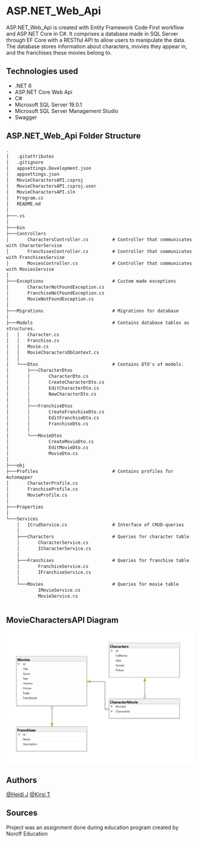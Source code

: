 # ASP.NET_Web_Api

ASP.NET_Web_Api is created with Entity Framework Code First workflow and ASP.NET Core in C#. It comprises a database made in SQL Server through EF Core
with a RESTful API to allow users to manipulate the data. The database stores information about characters, movies
they appear in, and the franchises these movies belong to. 

## Technologies used

* .NET 6
* ASP.NET Core Web Api
* C#
* Microsoft SQL Server 19.0.1
* Microsoft SQL Server Management Studio
* Swagger

## ASP.NET_Web_Api Folder Structure
```
.
│   .gitattributes
│   .gitignore
│   appsettings.Development.json
│   appsettings.json
│   MovieCharactersAPI.csproj
│   MovieCharactersAPI.csproj.user
│   MovieCharactersAPI.sln
│   Program.cs
│   README.md
│
├───.vs
│
├───bin
├───Controllers
│       CharactersController.cs         # Controller that communicates with CharacterServise
│       FranchisesController.cs         # Controller that communicates with FranchisesServise
│       MoviesController.cs             # Controller that communicates with MoviesServise
│
├───Exceptions                          # Custom made exceptions
│       CharacterNotFoundException.cs
│       FranchiseNotFoundException.cs
│       MovieNotFoundException.cs
│
├───Migrations                          # Migrations for database
│
├───Models                              # Contains database tables as structures.
│   │   Character.cs
│   │   Franchise.cs
│   │   Movie.cs
│   │   MovieCharactersDbContext.cs
│   │
│   └───Dtos                            # Contains DTO's of models.
│       ├───CharacterDtos
│       │       CharacterDto.cs
│       │       CreateCharacterDto.cs
│       │       EditCharacterDto.cs
│       │       NewCharacterDto.cs
│       │
│       ├───FranchiseDtos
│       │       CreateFranchiseDto.cs
│       │       EditFranchiseDto.cs
│       │       FranchiseDto.cs
│       │
│       └───MovieDtos
│               CreateMovieDto.cs
│               EditMovieDto.cs
│               MovieDto.cs
│
├───obj
├───Profiles                            # Contains profiles for Automapper
│       CharacterProfile.cs
│       FranchiseProfile.cs
│       MovieProfile.cs
│
├───Properties
│
└───Services
    │   ICrudService.cs                 # Interface of CRUD-queries
    │
    ├───Characters                      # Queries for character table
    │       CharacterService.cs
    │       ICharacterService.cs
    │
    ├───Franchises                      # Queries for franchise table
    │       FranchiceService.cs
    │       IFranchiseService.cs
    │
    └───Movies                          # Queries for movie table
            IMovieService.cs
            MovieService.cs
        
```

## MovieCharactersAPI Diagram
![MovieCharactersDb diagram](/MovieCharactersDbDiagram.PNG)



## Authors
[@Heidi J](https://github.com/HeidiJoensuu)
[@Kirsi T](https://github.com/KipaTa)

## Sources
Project was an assignment done during education program created by Noroff Education
